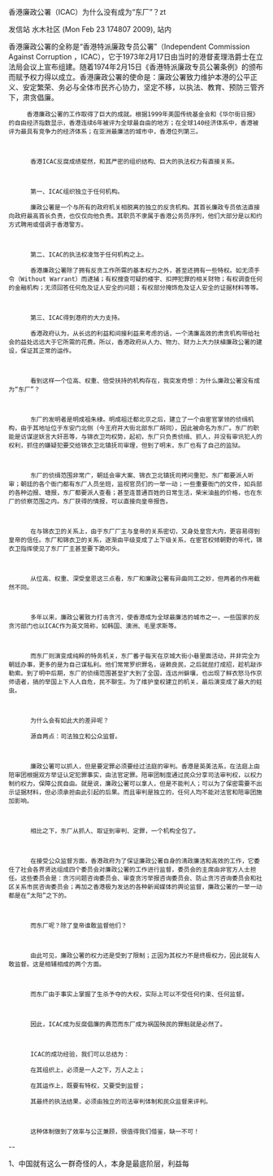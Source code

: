 香港廉政公署（ICAC）为什么没有成为“东厂”？zt

发信站 水木社区 (Mon Feb 23 174807 2009), 站内



 香港廉政公署的全称是“香港特派廉政专员公署”（Independent Commission Against Corruption ，ICAC），它于1973年2月17日由当时的港督麦理浩爵士在立法局会议上宣布组建。随着1974年2月15日《香港特派廉政专员公署条例》的颁布而赋予权力得以成立。香港廉政公署的使命是：廉政公署致力维护本港的公平正义、安定繁荣、务必与全体市民齐心协力，坚定不移，以执法、教育、预防三管齐下，肃贪倡廉。

    

         香港廉政公署的工作取得了巨大的成就。根据1999年美国传统基金会和《华尔街日报》的自由经济指数显示，香港连续6年被评为全球最自由的地方；在全球140经济体系中，香港被评为最具有竞争力的经济体系；在亚洲最廉洁的城市中，香港位列第三。

    

          香港ICAC反腐成绩斐然，和其严密的组织结构、巨大的执法权力有直接关系。

    

          第一、ICAC组织独立于任何机构。

          廉政公署是一个与所有的政府机关相脱离的独立的反贪机构。其首长廉政专员依法直接向政府最高首长负责，也仅仅向他负责。其职员不隶属于香港公务员序列，他们大部分是以和约方式聘用或借调于香港警方。

    

          第二、ICAC的执法权凌驾于任何机构之上。

          香港廉政公署除了拥有反贪工作所需的基本权力之外，甚至还拥有一些特权。如无须手令（Without Warrant）而逮捕；有权搜查可疑的楼宇、扣押犯罪的相关财物；有权调查任何的金融机构；无须回答任何危及证人安全的问题；有权部分掩饰危及证人安全的证据材料等等。

    

          第三、ICAC得到港府的大力支持。

          香港政府认为，从长远的利益和间接利益来考虑的话，一个清廉高效的肃贪机构带给社会的益处远远大于它所需的花费。所以，香港政府从人力、物力、财力上大力扶植廉政公署的建设，保证其正常的运作。

    

          看到这样一个位高、权重、倍受扶持的机构存在，我突发奇想：为什么廉政公署没有成为“东厂”？

    

          东厂的发明者是明成祖朱棣。明成祖迁都北京之后，建立了一个由宦官掌领的侦缉机构，由于其地址位于东安门北侧（今王府井大街北部东厂胡同），因此被命名为东厂。东厂的职能是访谋逆妖言大奸恶等，与锦衣卫均权势，起初，东厂只负责侦缉、抓人，并没有审讯犯人的权利，抓住的嫌疑犯要交给锦衣卫北镇抚司审理，但到了明末，东厂也有了自己的监狱。



          东厂的侦缉范围非常广，朝廷会审大案、锦衣卫北镇抚司拷问重犯，东厂都要派人听审；朝廷的各个衙门都有东厂人员坐班，监视官员们的一举一动；一些重要衙门的文件，如兵部的各种边报、塘报，东厂都要派人查看；甚至连普通百姓的日常生活，柴米油盐的价格，也在东厂的侦察范围之内。东厂获得的情报，可以直接向皇帝报告。



          在与锦衣卫的关系上，由于东厂厂主与皇帝的关系密切，又身处皇宫大内，更容易得到皇帝的信任。东厂和锦衣卫的关系，逐渐由平级变成了上下级关系，在宦官权倾朝野的年代，锦衣卫指挥使见了东厂厂主甚至要下跪叩头。

    

          从位高、权重、深受皇恩这三点看，东厂和廉政公署有异曲同工之妙，但两者的作用截然不同。

    

          多年以来，廉政公署致力打击贪污，使香港成为全球最廉洁的城市之一，一些国家的反贪污部门也以ICAC作为英文简称，如韩国、澳洲、毛里求斯等。

    

          而东厂则演变成纯粹的特务机关，东厂番子每天在京城大街小巷里面活动，并非完全为朝廷办事，更多的是为自己谋私利。他们常常罗织罪名，诬赖良民，之后就屈打成招，趁机敲诈勒索。到了明中后期，东厂的侦缉范围甚至扩大到了全国，连远州僻壤，也出现了鲜衣怒马作京师语者，搞的举国上下人人自危，民不聊生。为了维护皇权建立的机关，最后演变成了最大的蛀虫。

    

          为什么会有如此大的差异呢？

          源自两点：司法独立和公众监督。

    

          廉政公署可以抓人，但是要定罪必须要经过法庭的审判。香港是英美法系，在法庭上由陪审团根据双方举证认定犯罪事实，由法官定罪。陪审团制度通过民众分享司法审判权，以权力制约权力，保障公民自由。就是说，廉政公署可以拿人，但是不能判人；可以为了保密需要不出示证据材料，但必须承担由此引起的后果。而且审判是独立的，任何人均不能对法官和陪审团施加影响。



          相比之下，东厂从抓人、取证到审判、定罪，一个机构全包了。

    

          在接受公众监督方面，香港政府为了保证廉政公署自身的清政廉洁和高效的工作，它委任了社会各界贤达组成四个委员会对廉政公署的工作进行监督，委员会的主席由非官方人士担任。这些委员会是：贪污问题咨询委员会、审查贪污举报咨询委员会、防止贪污咨询委员会和社区关系市民咨询委员会；再加之香港极为发达的各种新闻媒体的舆论监督，廉政公署的一举一动都是在“太阳”之下的。



          而东厂呢？除了皇帝谁敢监督他们？

    

          由此可见，廉政公署的权力还是受到了限制；正因为其权力不是终极权力，因此就有人敢监督。这是相辅相成的两个方面。



          而东厂由于事实上掌握了生杀予夺的大权，实际上可以不受任何约束、任何监督。

    

          因此，ICAC成为反腐倡廉的典范而东厂成为祸国殃民的罪魁就是必然了。

    

          ICAC的成功经验，我们可以总结为：

          在其组织上，必须是一人之下，万人之上；

          在其运作上，既要有特权，又要受到监督；

          其最终的执法结果，必须由独立的司法审判体制和民众监督来评判。

    

          这种体制做到了效率与公正兼顾，很值得我们借鉴，缺一不可！



--

1、中国就有这么一群奇怪的人，本身是最底阶层，利益每
